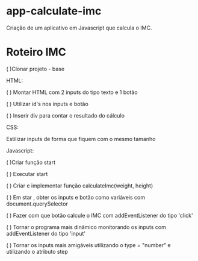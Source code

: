 # app-calculate-imc
Criação de um aplicativo em Javascript que calcula o IMC.

Roteiro IMC
=============================================================
( )Clonar projeto - base

HTML:

( ) Montar HTML com 2 inputs do tipo texto e 1 botão

( ) Utilizar id's nos inputs e botão

( ) Inserir div para contar o resultado do cálculo


CSS:

Estilizar inputs de forma que fiquem com o mesmo tamanho


Javascript:

( )Criar função start

( ) Executar start

( ) Criar e implementar função calculateImc(weight, height)

( ) Em star , obter os inputs e botão como variáveis com document.querySelector

( ) Fazer com que botão calcule o IMC com addEventListener
 do tipo 'click'

( ) Tornar o programa mais dinâmico monitorando os inputs com addEventListener do tipo 'input'

( ) Tornar os inputs mais amigáveis utilizando o type = "number" e utilizando o atributo step

